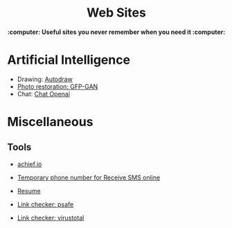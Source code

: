 <h1 align="center">Web Sites</h1>

<div align="center"> <strong>:computer: Useful sites you never remember when you need it :computer: </strong> </div>


# Artificial Intelligence

- Drawing: [Autodraw](https://www.autodraw.com/)
- [Photo restoration: GFP-GAN](https://app.baseten.co/apps/QPp4nPE/operator_views/RqgOnqV)
- Chat: [Chat Openai](https://chat.openai.com/a)

# Miscellaneous

## Tools

- [achief.io](https://lachief.io/)

- [Temporary phone number for Receive SMS online](https://online-sms.org/)
- [Resume](https://www.kickresume.com/en/)
- [Link checker: psafe](https://www.psafe.com/dfndr-lab/)
- [Link checker: virustotal](https://www.virustotal.com/gui/home/url)
